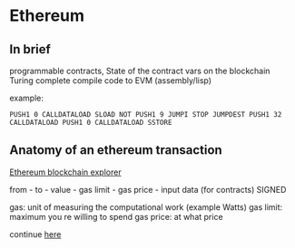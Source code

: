 # Ethereum

## In brief

programmable contracts, State of the contract vars on the blockchain
Turing complete
compile code to EVM (assembly/lisp)

example:

```evmcode
PUSH1 0 CALLDATALOAD SLOAD NOT PUSH1 9 JUMPI STOP JUMPDEST PUSH1 32 CALLDATALOAD PUSH1 0 CALLDATALOAD SSTORE
```

## Anatomy of an ethereum transaction

[Ethereum blockchain explorer](https://etherscan.io/)

from - to - value - gas limit - gas price - input data (for contracts)
SIGNED

gas: unit of measuring the computational work (example Watts)
gas limit: maximum you re willing to spend
gas price: at what price

continue [here](./04_solidity/README.md)